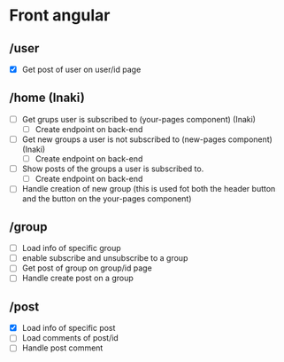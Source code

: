 # Front angular

## /user

- [x] Get post of user on user/id page

## /home (Inaki)

- [ ] Get grups user is subscribed to (your-pages component) (Inaki)
  - [ ] Create endpoint on back-end
- [ ] Get new groups a user is not subscribed to (new-pages component) (Inaki)
  - [ ] Create endpoint on back-end
- [ ] Show posts of the groups a user is subscribed to.
  - [ ] Create endpoint on back-end
- [ ] Handle creation of new group (this is used fot both the header button and the button on the your-pages component)

## /group

- [ ] Load info of specific group
- [ ] enable subscribe and unsubscribe to a group
- [ ] Get post of group on group/id page
- [ ] Handle create post on a group

## /post

- [x] Load info of specific post
- [ ] Load comments of post/id
- [ ] Handle post comment
